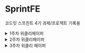 # SprintFE
코드잇 스프린트 4기 과제/프로젝트 기록용

<details>
  <summary>1주차 위클리페이퍼</summary>

  ## CSS의 Cascading에 대해 설명해 주세요.<br>
  <b>CSS</b>는 <b>Cascading Style Sheet</b>의 약자로, 계층을 가진 스타일시트이다.<br>
  여기서 계층이란 스타일시트의 적용방식이 정해진 <b>우선순위 규칙</b>들에 의해 적용이 된다는 의미이다.<br>
  즉 같은 요소에 여러 다른 스타일이 중복되어 적용될 때, 우선순위가 높은 스타일시트만 적용되는 것이다.<br>
  정해진 규칙에는 다음과 같이 3개가 있다.<br>
  <ul>
    <li>중요도</li>
    <li>명시도</li>
    <li>코드순서</li>
  </ul>
  <br>
  <h3>중요도</h3>
  중요도는 <b>스타일이 선언된 위치</b>에 따라서 우선순위를 매기는 규칙이다.<br>
  스타일시트를 적용하는 위치는 크게 <b>브라우저</b>, <b>제작자</b>, <b>사용자</b>로 나눌 수 있다.<br>
  여기서 브라우저, 제작자, 사용자는 다음과 같은 의미를 갖고 있다.<br>
  <ul>
    <li>브라우저(browser): 크롬, 사파리 등 각 브라우저가 갖고 있는 기본 스타일</li>
    <li>제작자(author): css파일과 같이 웹 문서를 개발한 개발자가 설정한 스타일</li>
    <li>사용자(user): 해당 웹 페이지를 사용하는 사용자의 브라우저, os 상에서 설정한 옵션</li>
  </ul>
  <br>
  여기서 우선순위는 <b>사용자 > 제작자 > 브라우저</b>순으로 적용된다.<br>
  <br>
  <h3>명시도</h3>
  명시도는 셀렉터가 <b>가리키는 것이 명확</b>할수록 우선순위를 높게 주는 것을 의미한다.<br>
  명시도에서는 <b>인라인 > id > class > 태그</b>순으로 우선순위를 갖게 된다.<br>
  <ul>
    <li>인라인 - 하나의 태그 내에서만 적용가능 따라서 높은 우선순위를 갖는다</li>
    <li>id - 문서 내에서 하나만 적용가능 따라서 비교적 높은 우선순위를 갖는다</li>
    <li>class - 문서 내에서 여러번 적용가능 따라서 비교적 낮은 우선순위를 갖는다</li>
    <li>태그 - 모든 문서에서 적용가능 따라서 가장 낮은 우선순위를 갖는다.</li>
  </ul>
  <br>
  <h3>코드 순서</h3>
  코드 순서는 소스의 코드 작성 순서에 따라 우선순위를 높게 주는 것을 의미한다.<br>
  코드 순서는 <b>나중에 작성한 스타일</b>이 우선적으로 적용된다.
</details>
<details>
  <summary>2주차 위클리페이퍼</summary>
  
  ## 시맨틱 태그를 사용하면 좋은 점을 설명해주세요<br>
  ### 시맨틱 태그 정의<br>
  시맨틱 태그는 포함된 내부 태그들이 특정한 의미를 갖고 있는 태그를 뜻하며, 다음과 같은 태그들이 존재한다<br>
  <ul>
    <li>header: 문서의 맨 윗부분으로 페이지의 제목과 같은 소개 내용을 포함</li>
    <li>footer: 문서의 맨 끝부분으로 저작권 정보, 연락처, 사이트맵, 관련 링크들을 포함</li>
    <li>nav: 내비게이션 링크 모음을 의미하는 태그</li>
    <li>main: 메인 내용을 포함. 문서 내이서 유일하게 존재해야함</li>
    <li>section: 문서의 독립적인 일부분을 의미하는 태그. 주로 제목이 포함된 것이 일반적</li>
    <li>article: 그 자체로 의미가 있는 웹사이트의 부분이며, 독립적으로 재사용되도록 의도된 태그</li>
    <li>aside: 간접적으로 문서와 관련된 내용을 나타내는 태그로 사이드바, 콜아웃 상자로 사용된다 </li>
  </ul>
  
  ### 시맨틱 태그의 이점 <br>
  <b>1. 접근성 향상</b><br>
  시맨틱 태그를 사용하면 화면 판독기, 키보드 또는 음성 명령과 같은 보조 기술에게 유용한 정보와 단서를 제공할 수 있다.<br>
  이를 통해서 신체적, 인지적 장애가 있는 사람들을 포함하여 모든 사람에게 다양한 섹션을 명확하게 정의하고 웹 전체의 일관성을 <br>
  유지함으로써 쉽게 웹 사이트를 접근할 수 있게 된다.<br>
  <br>
  <b>2. SEO(검색엔진최적화) 향상</b><br>
  시맨틱 태그를 이용함으로써 검색엔진이 웹 페이지를 좀 더 명확하게 파악, 분석할 수 있어서 시맨틱 태그를 사용하지 않는<br>
  다른 페이지와 비교했을 때, 더 높은 검색 우선순위에 포함된다. 또한 이용자들의 입장에서 원하는 내용을 더 쉽게 찾을 수 있게 된다.<br>
  <br>
  <b>3. 코드 생산성 향상</b><br>
  시맨틱 태그를 이용하면, 개발자의 입장에서 더 쉽고 빠르게 코드를 이해할 수 있어서 수정해야 하는 부분을 찾기 더 쉬워진다.<br>
  또한 코드를 재사용하기에 용이해서 생산적인 측면에서도 유리하다.<br>
  <br>
  <br>

  ## Position의 속성들과 각각의 특징을 설명해주세요.<br>
  Position은 html에서 해당 요소를 어떠한 방식으로 배치할 지 정의하는 속성으로, position 속성에는 다음과 같은 것들이 있다.<br>
  <ul>
    <li>static</li>
    <li>relative</li>
    <li>absolute</li>
    <li>fixed</li>
    <li>sticky</li>
  </ul>
  
<b>static</b><br>
static은 position의 기본적인 상태로, 모든 태그들이 오른쪽 또는 아래 방향으로 html 문서 상에서 원래 있어야하는 위치에 배치된다.<br>
따라서 top, left, bottom, right의 속성이 모두 무시된다.<br>
<br>
<b>relative</b><br>
relative는 기존 static의 상태에서 원래 위치에서 상대적으로 벗어나게 배치된다.<br>
상대적으로 배치되기 때문에 top, left, bottom, right 속성이 적용되지만, 다른 요소들에게는 영향을 주지 않는다.<br>
<br>
<b>Absolute</b><br>
absolute는 자신이 아닌 상위 요소 중 position 속성 값이 static이 아닌 요소를 기준으로 원래 위치에서 벗어나 독립적으로 배치된다<br>
이때 상위 요소의 position 속성 값이 전부 static인 경우 최상위 요소를 기준으로 배치된다.<br>
따라서 position이 relative인 상위요소를 기준으로 top, left, bottom, right 속성이 적용되고, 다른 요소들의 위치도 영향을 미친다.<br>
<br>
<b>fixed</b><br>
fixed는 viewport를 기준으로 특정 부분에 고정되어 움직이지 않도록 배치된다.<br>
따라서 top, left, bottom, right의 기준이 사용자의 화면을 기준으로 적용되고 글의 흐름에서 완전히 벗어나기 때문에 다른 요소들의 위치에 영향을 미치지 않는다.<br>
<br>
<b>sticky</b><br>
sticky는 원래의 위치에 배치되었다가, 스크롤을 통해서 정해진 위치를 벗어나면 fixed처럼 특정 부분에 고정되어 배치된다.<br>
sticky의 경우 top, left, bottom, right 중 적어도 하나의 속성 값을 설정해야 하며, 해당 값을 기준으로 fixed로 변경된다.
</details>
<details>
  <summary>3주차 위클리 페이퍼</summary>
  
  ## Git에서 branch merge 방법들과 각 방법의 특징을 설명해 주세요.
  ### Git merge
  git에서 merge는 branch를 다른 branch로 합치는 과정으로, merge의 기본 단위는 브랜치이며, 커밋 단위로 합치기가 불가능하다.<br>
  merge 방식에는 다음과 같이 나뉜다.
  <ul>
    <li>Merge</li>
    <li>Squash</li>
    <li>Rebase</li>
  </ul>
  
  #### Merge
  
  ```bash
  $ git checkout main
  $ git merge branch
  ```
  가장 일반적인 merge방식으로, branch의 커밋 상태에 따라서 두 가지로 진행된다.
  
  ##### Fast-Forward Merge
  분기된 branch에서 기존 branch로 병합을 시도할 때, 기존 branch가 따로 커밋한 경우가 없을 경우, 기존 branch가 그대로 분기된 branch로 이동하는 방식이다. 특이점이라면 단순 이동이기 때문에 커밋이 발생하지 않으며 충돌 또한 발생하지 않는다.
  ![image](https://github.com/armd482/SprintFE/assets/89967066/bb994a96-4b4b-40c5-b3d7-03fa2e182ac2)

  ##### 3-Way(Recursive) Merge
  Fast-Forward와는 다르게 기존 branch에서 새로운 커밋이 생겼으며, 이 상태에서 분기된 branch와 병합할 경우 기존 branch와 분기된 branch가 합쳐지는 과정에서 충돌이 발생한다. 충돌을 해결한 후에는 기존 branch에 새로운 merge commit이 발생한다.
  ![image](https://github.com/armd482/SprintFE/assets/89967066/0b25e775-e34a-4630-8a45-2cfa2162f9db)

  
  #### Squash
  ```bash
  $ git checkout main
  $ git merge --squash branch
  ```
  Squash는 merge에 squash 옵션을 추면 실행되며, 분기된 branch의 모든 커밋을 하나로 합친 후에 기존 branch의 분기 이후의 커밋에 이어서 추가되는 방식으로 분기된 brahcn는 이후 제거된다.
  ![image](https://github.com/armd482/SprintFE/assets/89967066/0ff9668c-0866-499e-934a-48f6bcddeaee)

  #### Rebase
  ```bash
  $ git checkout branch
  $ git rebase main
  $ git checkout main
  $ git merge branch
```
Rebase는 분기된 branch에 있는 모든 커밋을 복사하여 그대로 기존 branch의 커밋에 이어서 추가되는 방식이다. 마찬가지로 분기된 branch는 제거된다. Squash와의 차이라면 Squash는 분기된 커밋을 하나의 커밋으로 합쳐서 추가되는 반면에 Rebase는 분기된 branch 커밋이 그대로 추가된다는 점이다. 마지막에 merge되는 방식은 Fast-Forward 방식가 동일하다.
![image](https://github.com/armd482/SprintFE/assets/89967066/81d1eb79-bea2-4b70-ad9b-fdead263cf15)
</details>
